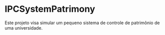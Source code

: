 # IPCSystemPatrimony

Este projeto visa simular um pequeno sistema de controle de patrimônio de uma universidade.

